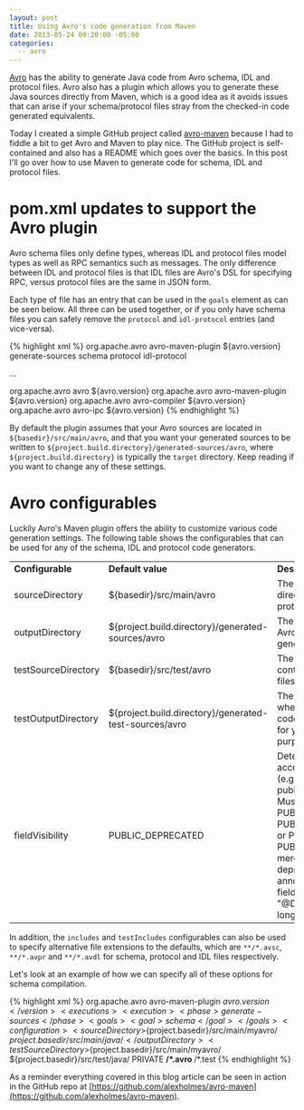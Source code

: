 ```yaml
---
layout: post
title: Using Avro's code generation from Maven
date: 2013-05-24 09:20:00 -05:00
categories:
  -- avro
---
```


[Avro](http://avro.apache.org/) has the ability to generate Java code from Avro schema, IDL and protocol files.
Avro also has a plugin which allows you to generate these Java sources directly from Maven, which is a good idea
as it avoids issues that can arise if your schema/protocol files stray from the checked-in code generated equivalents.

Today I created a simple GitHub project called [avro-maven](https://github.com/alexholmes/avro-maven) because
I had to fiddle a bit to get Avro and Maven to play nice. The GitHub project is self-contained and also has a
README which goes over the basics. In this post I'll go over how to use Maven to generate code for schema, IDL
and protocol files.

# pom.xml updates to support the Avro plugin

Avro schema files only define types, whereas IDL and protocol files model types as well as RPC semantics such as messages.
The only difference between IDL and protocol files is that IDL files are Avro's DSL for specifying RPC, versus
protocol files are the same in JSON form.

Each type of file has an entry that can be used in the `goals` element as can be seen below. All three can be used together,
or if you only have schema files you can safely remove the `protocol` and `idl-protocol` entries (and vice-versa).

{% highlight xml %}
<plugin>
  <groupId>org.apache.avro</groupId>
  <artifactId>avro-maven-plugin</artifactId>
  <version>${avro.version}</version>
  <executions>
    <execution>
      <phase>generate-sources</phase>
      <goals>
        <goal>schema</goal>
        <goal>protocol</goal>
        <goal>idl-protocol</goal>
      </goals>
    </execution>
  </executions>
</plugin>

...

<dependencies>
  <dependency>
    <groupId>org.apache.avro</groupId>
    <artifactId>avro</artifactId>
    <version>${avro.version}</version>
  </dependency>
  <dependency>
    <groupId>org.apache.avro</groupId>
    <artifactId>avro-maven-plugin</artifactId>
    <version>${avro.version}</version>
  </dependency>
  <dependency>
    <groupId>org.apache.avro</groupId>
    <artifactId>avro-compiler</artifactId>
    <version>${avro.version}</version>
  </dependency>
  <dependency>
    <groupId>org.apache.avro</groupId>
    <artifactId>avro-ipc</artifactId>
    <version>${avro.version}</version>
  </dependency>
</dependencies>
{% endhighlight %}

By default the plugin assumes that your Avro sources are located in `${basedir}/src/main/avro`, and that you want
your generated sources to be written to `${project.build.directory}/generated-sources/avro`, where `${project.build.directory}`
is typically the `target` directory.  Keep reading if you want to change any of these settings.

# Avro configurables

Luckily Avro's Maven plugin offers the ability to customize various code generation settings. The following table
shows the configurables that can be used for any of the schema, IDL and protocol code generators.

<table>
    <tr>
        <td><strong>Configurable</strong></td>
        <td><strong>Default value</strong></td>
        <td><strong>Description</strong></td>
    </tr>
    <tr>
        <td>sourceDirectory</td>
        <td>${basedir}/src/main/avro</td>
        <td>The Avro source directory for schema, protocol and IDL files.</td>
    </tr>
    <tr>
        <td>outputDirectory</td>
        <td>${project.build.directory}/generated-sources/avro</td>
        <td>The directory where Avro writes code-generated sources.</td>
    </tr>
    <tr>
        <td>testSourceDirectory</td>
        <td>${basedir}/src/test/avro</td>
        <td>The input directory containing any Avro files used in testing.</td>
    </tr>
    <tr>
        <td>testOutputDirectory</td>
        <td>${project.build.directory}/generated-test-sources/avro</td>
        <td>The output directory where Avro writes code-generated files for your testing purposes.</td>
    </tr>
    <tr>
        <td>fieldVisibility</td>
        <td>PUBLIC_DEPRECATED</td>
        <td>Determines the accessibility of fields (e.g. whether they are public or private).
        Must be one of PUBLIC, PUBLIC_DEPRECATED or PRIVATE. PUBLIC_DEPRECATED merely adds a
        deprecated annotation to each field, e.g. "@Deprecated public long time".</td>
    </tr>
</table>

In addition, the `includes` and `testIncludes` configurables can also be used to specify alternative
file extensions to the defaults, which are `**/*.avsc`, `**/*.avpr` and `**/*.avdl` for schema, protocol and
IDL files respectively.

Let's look at an example of how we can specify all of these options for schema compilation.

{% highlight xml %}
<plugin>
  <groupId>org.apache.avro</groupId>
  <artifactId>avro-maven-plugin</artifactId>
  <version>${avro.version}</version>
  <executions>
    <execution>
      <phase>generate-sources</phase>
      <goals>
        <goal>schema</goal>
      </goals>
      <configuration>
        <sourceDirectory>${project.basedir}/src/main/myavro/</sourceDirectory>
        <outputDirectory>${project.basedir}/src/main/java/</outputDirectory>
        <testSourceDirectory>${project.basedir}/src/main/myavro/</testSourceDirectory>
        <testOutputDirectory>${project.basedir}/src/test/java/</testOutputDirectory>
        <fieldVisibility>PRIVATE</fieldVisibility>
        <includes>
          <include>**/*.avro</include>
        </includes>
        <testIncludes>
          <testInclude>**/*.test</testInclude>
      </testIncludes>
      </configuration>
    </execution>
  </executions>
</plugin>
{% endhighlight %}

As a reminder everything covered in this blog article can be seen in action in the GitHub repo at
[https://github.com/alexholmes/avro-maven](https://github.com/alexholmes/avro-maven).
